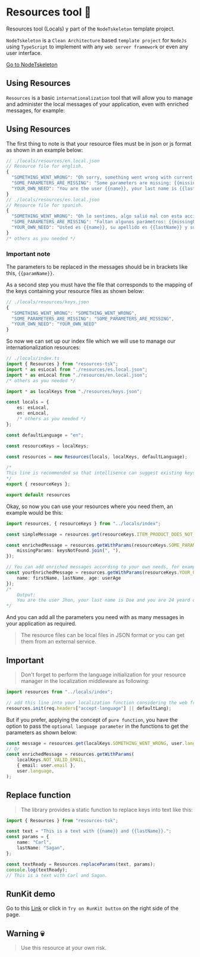 # Resources tool 🧰

Resources tool (Locals) y part of the `NodeTskeleton` template project.

`NodeTskeleton` is a `Clean Architecture` based `template project` for `NodeJs` using `TypeScript` to implement with any `web server framework` or even any user interface.

<a href="https://github.com/harvic3/nodetskeleton" target="_blank" >Go to NodeTskeleton</a>
 
## Using Resources

`Resources` is a basic `internationalization` tool that will allow you to manage and administer the local messages of your application, even with enriched messages, for example:

## Using Resources

The first thing to note is that your resource files must be in json or js format as shown in an example below:

```js
// ./locals/resources/en.local.json
// Resource file for english.
{
  "SOMETHING_WENT_WRONG": "Oh sorry, something went wrong with current action!",
  "SOME_PARAMETERS_ARE_MISSING": "Some parameters are missing: {{missingParams}}.",
  "YOUR_OWN_NEED": "You are the user {{name}}, your last name is {{lastName}} and you are {{age}} years old."
}
// ./locals/resources/es.local.json
// Resource file for spanish.
{
  "SOMETHING_WENT_WRONG": "Oh lo sentimos, algo salió mal con esta acción!",
  "SOME_PARAMETERS_ARE_MISSING": "Faltan algunos parámetros: {{missingParams}}.",
  "YOUR_OWN_NEED": "Usted es {{name}}, su apellido es {{lastName}} y su edad es {{age}} años."
}
/* others as you needed */
```

### Important note

The parameters to be replaced in the messages should be in brackets like this, `{{paramName}}`.

As a second step you must have the file that corresponds to the mapping of the keys containing your resource files as shown below:

```js
// ./locals/resources/keys.json
{
  "SOMETHING_WENT_WRONG": "SOMETHING_WENT_WRONG",
  "SOME_PARAMETERS_ARE_MISSING": "SOME_PARAMETERS_ARE_MISSING",
  "YOUR_OWN_NEED": "YOUR_OWN_NEED"
}
```
So now we can set up our index file which we will use to manage our internationalization resources:

```ts
// ./locals/index.ts
import { Resources } from "resources-tsk";
import * as esLocal from "./resources/es.local.json";
import * as enLocal from "./resources/en.local.json";
/* others as you needed */

import * as localKeys from "./resources/keys.json";

const locals = {
	es: esLocal,
	en: enLocal,
	/* others as you needed */
};

const defaultLanguage = "en";

const resourceKeys = localKeys;

const resources = new Resources(locals, localKeys, defaultLanguage);

/*
This line is recommended so that intellisence can suggest existing keys, however the keys will also be available from the same resources object through the resourceKeys member (resources.resourceKeys.KEY_NAME). 
*/
export { resourceKeys };

export default resources
```

Okay, so now you can use your resources where you need them, an example would be this:

```ts
import resources, { resourceKeys } from "../locals/index";

const simpleMessage = resources.get(resourceKeys.ITEM_PRODUCT_DOES_NOT_EXIST);

const enrichedMessage = resources.getWithParams(resourceKeys.SOME_PARAMETERS_ARE_MISSING, {
	missingParams: keysNotFound.join(", "),
});

// You can add enriched messages according to your own needs, for example:
const yourEnrichedMessage = resources.getWithParams(resourceKeys.YOUR_OWN_NEED, {
	name: firstName, lastName, age: userAge
});
/*
	Output:
	You are the user Jhon, your last name is Doe and you are 24 yeard old.
*/
```
And you can add all the parameters you need with as many messages in your application as required.

> The resource files can be local files in JSON format or you can get them from an external service.

## Important

> Don't forget to perform the language initialization for your resource manager in the localization middleware as following:

```ts
import resources from "../locals/index";

// add this line into your localization function considering the web framework you're using
resources.init(req.headers["accept-language"] || defaultLang);
```
But if you prefer, applying the concept of `pure function`, you have the option to pass the `optional language parameter` in the functions to get the parameters as shown below:

```ts
const message = resources.get(localKeys.SOMETHING_WENT_WRONG, user.language);
// Or
const enrichedMessage = resources.getWithParams(
	localKeys.NOT_VALID_EMAIL,
	{ email: user.email },
	user.language,
);
```

## Replace function

> The library provides a static function to replace keys into text like this:

```ts
import { Resources } from "resources-tsk";

const text = "This is a text with {{name}} and {{lastName}}.";
const params = { 
	name: "Carl",
	lastName: "Sagan",
};

const textReady = Resources.replaceParams(text, params);
console.log(textReady);
// This is a text with Carl and Sagan.
```

## RunKit demo

Go to this <a href="https://runkit.com/harvic3/demo-resources-tsk" target="_blank" >Link</a> or click in `Try on RunKit button` on the right side of the page.

## Warning 💀

> Use this resource at your own risk.
